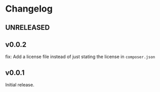 # Changelog

## UNRELEASED

## v0.0.2

fix: Add a license file instead of just stating the license in `composer.json`

## v0.0.1

Initial release.
